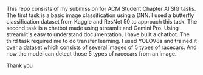 This repo consists of my submission for ACM Student Chapter AI SIG tasks.
The first task is a basic image classification using a DNN. I used a butterfly classification dataset from Kaggle and ResNet 50 to approach this task.
The second task is a chatbot made using streamlit and Gemini Pro. Using streamlit's easy to understand documentation, I have built a chatbot.
The third task required me to do transfer learning. I used YOLOV8s and trained it over a dataset which consists of several images of 5 types of racecars.
And now the model can detect those 5 types of racecars from an image.

Thank you
